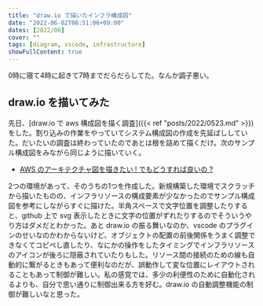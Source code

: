 ```yaml
---
title: "draw.io で描いたインフラ構成図"
date: "2022-06-02T08:51:06+09:00"
dates: [2022/06]
cover: ""
tags: [diagram, vscode, infrastructure]
showFullContent: true
---
```


0時に寝て4時に起きて7時までだらだらしてた。なんか調子悪い。

## draw.io を描いてみた

先日、[draw.io で aws 構成図を描く調査]({{< ref "posts/2022/0523.md" >}}) をした。割り込みの作業をやっていてシステム構成図の作成を先延ばししていた。だいたいの調査は終わっていたのであとは根を詰めて描くだけ。次のサンプル構成図をみながら同じように描いていく。

* [AWS のアーキテクチャ図を描きたい ! でもどうすれば良いの ?](https://aws.amazon.com/jp/builders-flash/202204/way-to-draw-architecture/)

2つの環境があって、そのうちの1つを作成した。新規構築した環境でスクラッチから描いたものの、インフラリソースの構成要素が少なかったのでサンプル構成図を参考にしながらすぐに描けた。半角スペースで文字位置を調整したりすると、github 上で svg 表示したときに文字の位置がずれたりするのでそういうやり方はダメだとわかった。あと draw.io の振る舞いなのか、vscode のプラグインのせいなのかわからないけど、オブジェクトの配置の前後関係をうまく調整できなくてコピペし直したり、なにかの操作をしたタイミングでインフラリソースのアイコンが後ろに隠蔽されていたりもした。リソース間の接続のための線も自動的に繋がるときもあって便利なのだが、誤動作して変な位置にレイアウトされることもあって制御が難しい。私の感覚では、多少の利便性のために自動化されるよりも、自分で思い通りに制御出来る方を好む。draw.io の自動調整機能の制御が難しいなと思った。
